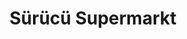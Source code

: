 ---
title: "Sürücü Supermarkt"
url: /augsburg/sueruecue-supermarkt-albert-schweitzer-strasse/
shop: Supermarkt
---